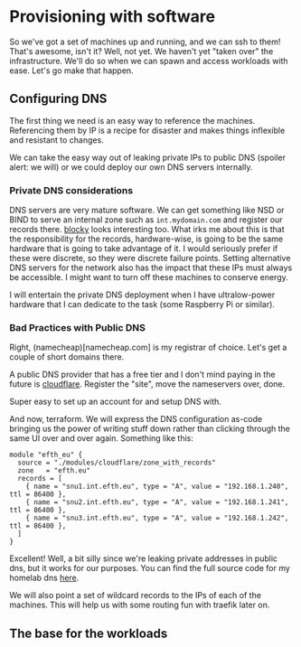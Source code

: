 # Provisioning with software

So we've got a set of machines up and running, and we can ssh to them!
That's awesome, isn't it? Well, not yet. We haven't yet "taken over" the infrastructure. We'll do so
when we can spawn and access workloads with ease. Let's go make that happen.

## Configuring DNS

The first thing we need is an easy way to reference the machines. Referencing them by IP is a recipe
for disaster and makes things inflexible and resistant to changes.

We can take the easy way out of leaking private IPs to public DNS (spoiler alert: we will) or we
could deploy our own DNS servers internally.

### Private DNS considerations

DNS servers are very mature software. We can get something like NSD or BIND to serve an internal
zone such as `int.mydomain.com` and register our records there. [blocky](https://0xerr0r.github.io/blocky/)
looks interesting too. What irks me about this is that the responsibility for the records,
hardware-wise, is going to be the same hardware that is going to take advantage of it. I would
seriously prefer if these were discrete, so they were discrete failure points. Setting alternative
DNS servers for the network also has the impact that these IPs must always be accessible. I might
want to turn off these machines to conserve energy.

I will entertain the private DNS deployment when I have ultralow-power hardware that I can dedicate
to the task (some Raspberry Pi or similar). 

### Bad Practices with Public DNS

Right, (namecheap)[namecheap.com] is my registrar of choice. Let's get a couple of short domains
there.

A public DNS provider that has a free tier and I don't mind paying in the future is
[cloudflare](www.cloudflare.com). Register the "site", move the nameservers over, done.

Super easy to set up an account for and setup DNS with. 

And now, terraform. We will express the DNS configuration as-code bringing us the power of writing
stuff down rather than clicking through the same UI over and over again. Something like this:

```hcl
module "efth_eu" {
  source = "./modules/cloudflare/zone_with_records"
  zone   = "efth.eu"
  records = [
    { name = "snu1.int.efth.eu", type = "A", value = "192.168.1.240", ttl = 86400 },
    { name = "snu2.int.efth.eu", type = "A", value = "192.168.1.241", ttl = 86400 },
    { name = "snu3.int.efth.eu", type = "A", value = "192.168.1.242", ttl = 86400 },
  ]
}
```

Excellent! Well, a bit silly since we're leaking private addresses in public dns, but it works for
our purposes. You can find the full source code for my homelab dns
[here](https://github.com/efthymiosh/homelab/tree/main/terraform).

We will also point a set of wildcard records to the IPs of each of the machines. This will help us
with some routing fun with traefik later on.

## The base for the workloads
